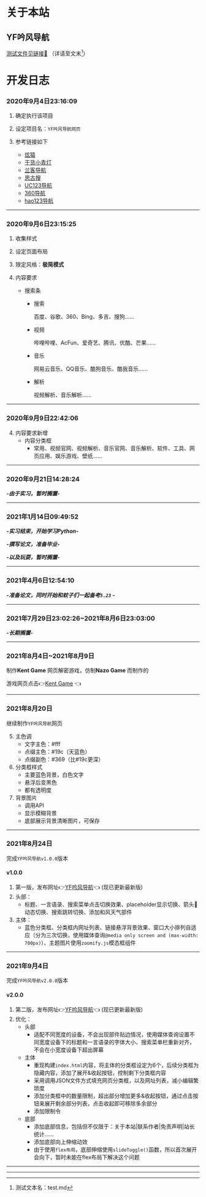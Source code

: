 # 关于本站

## YF吟风导航

[测试文件见链接🔗][test] （详请至文末[^注脚]）

开发日志
==

### 2020年9月4日23:16:09


1. 确定执行该项目

2. 设定项目名：`YF吟风导航网页` 

3. 参考链接如下

    - [炫猿][l1]
    - [干货小青灯][l2]
    - [兰客导航][l3]
    - [思古搜][l4]
    - [UC123导航][l5]
    - [360导航][l6]
    - [hao123导航][l7]

---


 ### 2020年9月6日23:15:25


 1. 收集样式

 2. 设定页面布局

 3. 限定风格：**极简模式** 

 4. 内容要求 

    - 搜索条
      - 搜索

        百度、谷歌、360、Bing、多吉、搜狗……

      - 视频

        哔哩哔哩、AcFun、爱奇艺、腾讯、优酷、芒果……

      - 音乐

        网易云音乐、QQ音乐、酷狗音乐、酷我音乐……

      - 解析

        视频解析、音乐解析……

---


 ### 2020年9月9日22:42:06


4. 内容要求新增
   - 内容分类框
     - 常用、视频官网、视频解析、音乐官网、音乐解析、软件、工具、网页应用、娱乐游戏、壁纸……

---

### 2020年9月21日14:28:24

***-由于实习，暂时搁置-*** 

---

### 2021年1月14日09:49:52

***-实习结束，开始学习Python-*** 

***-撰写论文，准备毕业-*** 

***-以及玩耍，暂时搁置-*** 

---

### 2021年4月6日12:54:1​0

***-准备论文，同时开始和蚊子们一起备考`5.23` -***

---

### 2021年7月29日23:02:26~2021年8月6日23:03:00

***-长期搁置-***

---

### 2021年8月4日~2021年8月9日

制作**Kent Game** 网页解密游戏，仿制**Nazo Game** 而制作的

游戏网页点击:point_right:[Kent Game](https://bencky1017.github.io/KentGame/index.html) :point_left: 

---

### 2021年8月20日

继续制作`YF吟风导航`网页

5. 主色调
   - 文字主色：#fff
   - 点缀主色：#19c（天蓝色）
   - 点缀副色：#369（比#19c更深）
6. 分类框样式
   - 主要蓝色背景，白色文字
   - 悬浮后变黑色
   - 都有透明度
7. 背景图片
   - 调用API
   - 显示模糊背景
   - 底部展示背景清晰图片，可保存

---

### 2021年8月24日

完成`YF吟风导航v1.0.0`版本

#### v1.0.0

1. 第一版，发布网址:point_right:[YF吟风导航](https://bencky1017.github.io/nav/):point_left: (现已更新最新版)
2. 头部：
   - 标题、一言语录、搜索菜单点击切换效果、placeholder显示切换、箭头:arrow_down_small:动态切换、搜索跳转切换、添加和风天气部件
3. 主体：
   - 蓝色分类框、分类框内网址列表、链接悬浮背景效果、窗口大小排列自适应（分为三次切换，使用媒体查询`@media only screen and (max-width: 700px)`）、主题图片使用`zoomify.js`模态框组件

---

### 2021年9月4日

完成`YF吟风导航v2.0.0`版本

#### v2.0.0

1. 第二版，发布网址:point_right:[YF吟风导航](https://bencky1017.github.io/nav/):point_left: (现已更新最新版)
2. 优化：
   - 头部
     - 适配不同宽度的设备，不会出现部件贴边情况，使用媒体查询设置不同宽度设备下的标题和一言语录的字体大小、搜索菜单栏重新对齐，不会在小宽度设备下超出屏幕
   - 主体
     - 重现构建`index.html`内容，将主体的分类框设定为6个，后续分类框为隐藏内容，添加了展开&收起按钮，控制剩下分类框内容
     - 采用调用JSON文件方式填充网页分类框，以及网址列表，减小编辑繁琐度
     - 添加分类框中的数量限制，超出部分增加更多&收起按钮，通过点击按钮来展开剩余部分列表，点击收起即可移除多余部分
     - 添加限制令
   - 底部
     - 添加底部信息，包括但不仅限于：关于本站\|联系作者\|免责声明\|站长统计……
     - 添加底部向上伸缩动效
     - 由于使用`flex布局`，底部伸缩使用`slideToggle()`函数，所以首次展开会向下，暂时未能在flex布局下解决这个问题

----

























---

[^注脚]:测试文本名：test.md

[test]:test.md "测试文件名字"
[l1]:https://xydh.fun/
[l2]:https://xydh.fun/qdxjs
[l3]:http://n.lackk.com/
[l4]:https://siguso.com/
[l5]:https://www.uc123.com/
[l6]:https://hao.360.com/
[l7]:https://www.hao123.com/

